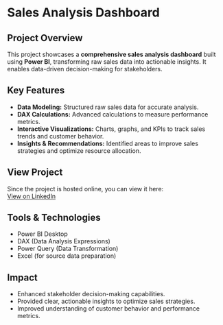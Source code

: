 # Sales Analysis Dashboard

## Project Overview
This project showcases a **comprehensive sales analysis dashboard** built using **Power BI**, transforming raw sales data into actionable insights. It enables data-driven decision-making for stakeholders.

## Key Features
- **Data Modeling:** Structured raw sales data for accurate analysis.
- **DAX Calculations:** Advanced calculations to measure performance metrics.
- **Interactive Visualizations:** Charts, graphs, and KPIs to track sales trends and customer behavior.
- **Insights & Recommendations:** Identified areas to improve sales strategies and optimize resource allocation.

## View Project
Since the project is hosted online, you can view it here:  
[View on LinkedIn](https://lnkd.in/p/gbzrnNi8)

## Tools & Technologies
- Power BI Desktop  
- DAX (Data Analysis Expressions)  
- Power Query (Data Transformation)  
- Excel (for source data preparation)

## Impact
- Enhanced stakeholder decision-making capabilities.  
- Provided clear, actionable insights to optimize sales strategies.  
- Improved understanding of customer behavior and performance metrics.
